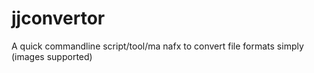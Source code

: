 # jjconvertor
A quick commandline script/tool/ma nafx to convert file formats simply (images supported)
